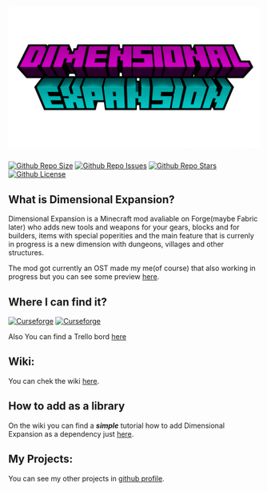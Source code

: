 [![](https://github.com/Killarexe/Dimensional-Expansion/raw/main/src/main/resources/logo.png)]()
===========
[![Github Repo Size](https://img.shields.io/github/repo-size/Killarexe/Dimensional-Expansion)]()
[![Github Repo Issues](https://img.shields.io/github/issues/Killarexe/Dimensional-Expansion)]()
[![Github Repo Stars](https://img.shields.io/github/stars/Killarexe/Dimensional-Expansion)]()
[![Github License](https://img.shields.io/github/license/Killarexe/Dimensional-Expansion.svg)]()
## What is Dimensional Expansion?
Dimensional Expansion is a Minecraft mod avaliable on Forge(maybe Fabric later) who adds new tools and weapons for your gears, blocks and for builders, items with special poperities and the main feature that is currenly in progress is a new dimension with dungeons, villages and other structures.

The mod got currently an OST made my me(of course) that also working in progress but you can see some preview [here](https://soundcloud.com/killarexe).

## Where I can find it?
[![Curseforge](http://cf.way2muchnoise.eu/versions/453574.svg)](https://www.curseforge.com/minecraft/mc-mods/dimensional-expansion)
[![Curseforge](http://cf.way2muchnoise.eu/full_453574_downloads.svg)](https://www.curseforge.com/minecraft/mc-mods/dimensional-expansion)

Also You can find a Trello bord [here](https://trello.com/b/kfmjAh6g/dimensional-expansion)

## Wiki:
You can chek the wiki [here](https://github.com/Killarexe/Dimensional-Expansion/wiki).

## How to add as a library

On the wiki you can find a ***simple*** tutorial how to add Dimensional Expansion as a dependency just [here](https://github.com/Killarexe/Dimensional-Expansion/wiki/Setup-as-a-dependency).

## My Projects:
You can see my other projects in [github profile](https://github.com/Killarexe).

